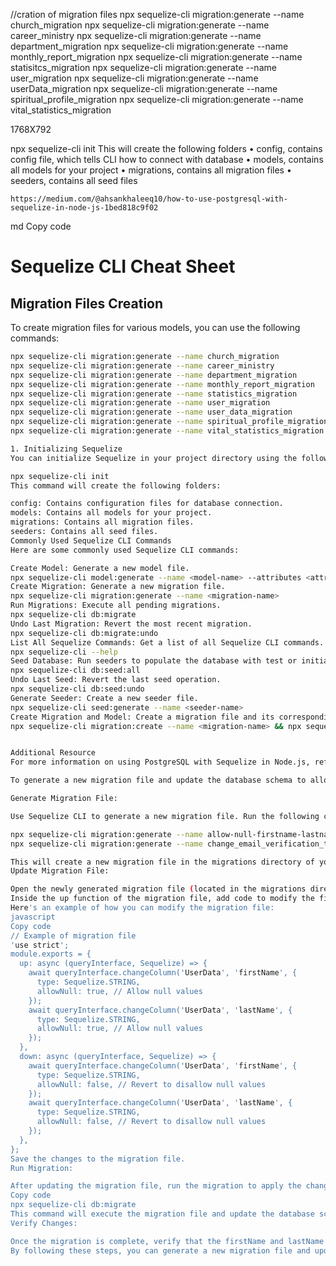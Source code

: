 //cration of migration files 
npx sequelize-cli migration:generate --name church_migration
npx sequelize-cli migration:generate --name career_ministry
npx sequelize-cli migration:generate --name department_migration
npx sequelize-cli migration:generate --name monthly_report_migration
npx sequelize-cli migration:generate --name statisitcs_migration
npx sequelize-cli migration:generate --name user_migration
npx sequelize-cli migration:generate --name userData_migration
npx sequelize-cli migration:generate --name spiritual_profile_migration
npx sequelize-cli migration:generate --name vital_statistics_migration

1768X792

npx sequelize-cli init
This will create the following folders
    • config, contains config file, which tells CLI how to connect with database
    • models, contains all models for your project
    • migrations, contains all migration files
    • seeders, contains all seed files
    
    
    
    https://medium.com/@ahsankhaleeq10/how-to-use-postgresql-with-sequelize-in-node-js-1bed818c9f02

md
Copy code
# Sequelize CLI Cheat Sheet

## Migration Files Creation

To create migration files for various models, you can use the following commands:

```bash
npx sequelize-cli migration:generate --name church_migration
npx sequelize-cli migration:generate --name career_ministry
npx sequelize-cli migration:generate --name department_migration
npx sequelize-cli migration:generate --name monthly_report_migration
npx sequelize-cli migration:generate --name statistics_migration
npx sequelize-cli migration:generate --name user_migration
npx sequelize-cli migration:generate --name user_data_migration
npx sequelize-cli migration:generate --name spiritual_profile_migration
npx sequelize-cli migration:generate --name vital_statistics_migration ```

1. Initializing Sequelize
You can initialize Sequelize in your project directory using the following command:

npx sequelize-cli init
This command will create the following folders:

config: Contains configuration files for database connection.
models: Contains all models for your project.
migrations: Contains all migration files.
seeders: Contains all seed files.
Commonly Used Sequelize CLI Commands
Here are some commonly used Sequelize CLI commands:

Create Model: Generate a new model file.
npx sequelize-cli model:generate --name <model-name> --attributes <attribute1>:<type>, <attribute2>:<type>, ... 
Create Migration: Generate a new migration file.
npx sequelize-cli migration:generate --name <migration-name>
Run Migrations: Execute all pending migrations.
npx sequelize-cli db:migrate 
Undo Last Migration: Revert the most recent migration.
npx sequelize-cli db:migrate:undo 
List All Sequelize Commands: Get a list of all Sequelize CLI commands.
npx sequelize-cli --help
Seed Database: Run seeders to populate the database with test or initial data.
npx sequelize-cli db:seed:all
Undo Last Seed: Revert the last seed operation.
npx sequelize-cli db:seed:undo 
Generate Seeder: Create a new seeder file.
npx sequelize-cli seed:generate --name <seeder-name>
Create Migration and Model: Create a migration file and its corresponding model.
npx sequelize-cli migration:create --name <migration-name> && npx sequelize model:generate --name <model-name> --attributes <attribute1>:<type>, <attribute2>:<type>, ...


Additional Resource
For more information on using PostgreSQL with Sequelize in Node.js, refer to this article.

To generate a new migration file and update the database schema to allow null values for the firstName and lastName fields in the UserData table, follow these steps:

Generate Migration File:

Use Sequelize CLI to generate a new migration file. Run the following command in your terminal:

npx sequelize-cli migration:generate --name allow-null-firstname-lastname
npx sequelize-cli migration:generate --name change_email_verification_token_column

This will create a new migration file in the migrations directory of your project.
Update Migration File:

Open the newly generated migration file (located in the migrations directory) in a text editor.
Inside the up function of the migration file, add code to modify the firstName and lastName columns to allow null values. You can use queryInterface.changeColumn method to alter the column definitions.
Here's an example of how you can modify the migration file:
javascript
Copy code
// Example of migration file
'use strict';
module.exports = {
  up: async (queryInterface, Sequelize) => {
    await queryInterface.changeColumn('UserData', 'firstName', {
      type: Sequelize.STRING,
      allowNull: true, // Allow null values
    });
    await queryInterface.changeColumn('UserData', 'lastName', {
      type: Sequelize.STRING,
      allowNull: true, // Allow null values
    });
  },
  down: async (queryInterface, Sequelize) => {
    await queryInterface.changeColumn('UserData', 'firstName', {
      type: Sequelize.STRING,
      allowNull: false, // Revert to disallow null values
    });
    await queryInterface.changeColumn('UserData', 'lastName', {
      type: Sequelize.STRING,
      allowNull: false, // Revert to disallow null values
    });
  },
};
Save the changes to the migration file.
Run Migration:

After updating the migration file, run the migration to apply the changes to the database schema. Use the following command:
Copy code
npx sequelize-cli db:migrate
This command will execute the migration file and update the database schema accordingly.
Verify Changes:

Once the migration is complete, verify that the firstName and lastName columns in the UserData table now allow null values.
By following these steps, you can generate a new migration file and update the database schema to allow null values for the specified columns.






